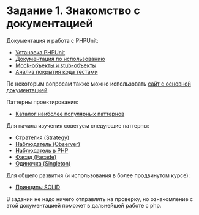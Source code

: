 # Задание 1. Знакомство с документацией

Документация и работа с PHPUnit:
* [Установка PHPUnit](https://phpunit.readthedocs.io/ru/latest/installation.html)
* [Документация по использованию](https://phpunit.readthedocs.io/ru/latest/writing-tests-for-phpunit.html)
* [Mock-объекты и stub-объекты](https://phpunit.readthedocs.io/ru/latest/test-doubles.html)
* [Анализ покрытия кода тестами](https://phpunit.readthedocs.io/ru/latest/code-coverage-analysis.html)

По некоторым вопросам также можно использовать [сайт с основной документацией](https://phpunit.readthedocs.io/ru/latest/index.html)

Паттерны проектирования:
* [Каталог наиболее популярных паттернов](https://refactoring.guru/ru/design-patterns/catalog)

Для начала изучения советуем следующие паттерны:
* [Стратегия (Strategy)](https://refactoring.guru/ru/design-patterns/strategy)
* [Наблюдатель (Observer)](https://refactoring.guru/ru/design-patterns/observer)
* [Наблюдатель в PHP](https://designpatternsphp.readthedocs.io/ru/latest/Behavioral/Observer/README.html)
* [Фасад (Facade)](https://refactoring.guru/ru/design-patterns/facade)
* [Одиночка (Singleton)](https://refactoring.guru/ru/design-patterns/singleton)

Для общего развития (и использования в более продвинутом курсе):
* [Принципы SOLID](https://medium.com/webbdev/solid-4ffc018077da)

В задании не надо ничего отправлять на проверку, но ознакомление с этой документацией поможет в дальнейшей работе с php.
